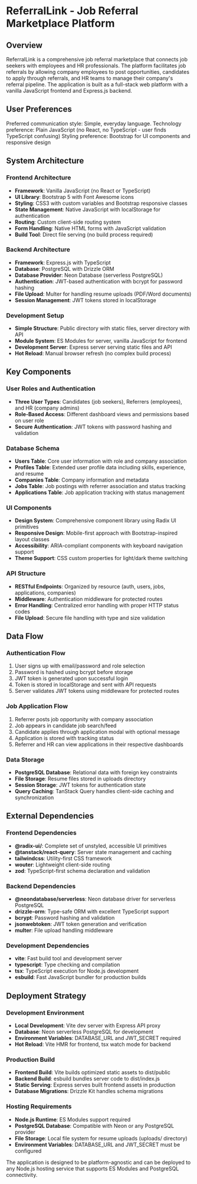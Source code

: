 # ReferralLink - Job Referral Marketplace Platform

## Overview

ReferralLink is a comprehensive job referral marketplace that connects job seekers with employees and HR professionals. The platform facilitates job referrals by allowing company employees to post opportunities, candidates to apply through referrals, and HR teams to manage their company's referral pipeline. The application is built as a full-stack web platform with a vanilla JavaScript frontend and Express.js backend.

## User Preferences

Preferred communication style: Simple, everyday language.
Technology preference: Plain JavaScript (no React, no TypeScript - user finds TypeScript confusing)
Styling preference: Bootstrap for UI components and responsive design

## System Architecture

### Frontend Architecture
- **Framework**: Vanilla JavaScript (no React or TypeScript)
- **UI Library**: Bootstrap 5 with Font Awesome icons
- **Styling**: CSS3 with custom variables and Bootstrap responsive classes
- **State Management**: Native JavaScript with localStorage for authentication
- **Routing**: Custom client-side routing system
- **Form Handling**: Native HTML forms with JavaScript validation
- **Build Tool**: Direct file serving (no build process required)

### Backend Architecture
- **Framework**: Express.js with TypeScript
- **Database**: PostgreSQL with Drizzle ORM
- **Database Provider**: Neon Database (serverless PostgreSQL)
- **Authentication**: JWT-based authentication with bcrypt for password hashing
- **File Upload**: Multer for handling resume uploads (PDF/Word documents)
- **Session Management**: JWT tokens stored in localStorage

### Development Setup
- **Simple Structure**: Public directory with static files, server directory with API
- **Module System**: ES Modules for server, vanilla JavaScript for frontend
- **Development Server**: Express server serving static files and API
- **Hot Reload**: Manual browser refresh (no complex build process)

## Key Components

### User Roles and Authentication
- **Three User Types**: Candidates (job seekers), Referrers (employees), and HR (company admins)
- **Role-Based Access**: Different dashboard views and permissions based on user role
- **Secure Authentication**: JWT tokens with password hashing and validation

### Database Schema
- **Users Table**: Core user information with role and company association
- **Profiles Table**: Extended user profile data including skills, experience, and resume
- **Companies Table**: Company information and metadata
- **Jobs Table**: Job postings with referrer association and status tracking
- **Applications Table**: Job application tracking with status management

### UI Components
- **Design System**: Comprehensive component library using Radix UI primitives
- **Responsive Design**: Mobile-first approach with Bootstrap-inspired layout classes
- **Accessibility**: ARIA-compliant components with keyboard navigation support
- **Theme Support**: CSS custom properties for light/dark theme switching

### API Structure
- **RESTful Endpoints**: Organized by resource (auth, users, jobs, applications, companies)
- **Middleware**: Authentication middleware for protected routes
- **Error Handling**: Centralized error handling with proper HTTP status codes
- **File Upload**: Secure file handling with type and size validation

## Data Flow

### Authentication Flow
1. User signs up with email/password and role selection
2. Password is hashed using bcrypt before storage
3. JWT token is generated upon successful login
4. Token is stored in localStorage and sent with API requests
5. Server validates JWT tokens using middleware for protected routes

### Job Application Flow
1. Referrer posts job opportunity with company association
2. Job appears in candidate job search/feed
3. Candidate applies through application modal with optional message
4. Application is stored with tracking status
5. Referrer and HR can view applications in their respective dashboards

### Data Storage
- **PostgreSQL Database**: Relational data with foreign key constraints
- **File Storage**: Resume files stored in uploads directory
- **Session Storage**: JWT tokens for authentication state
- **Query Caching**: TanStack Query handles client-side caching and synchronization

## External Dependencies

### Frontend Dependencies
- **@radix-ui/**: Complete set of unstyled, accessible UI primitives
- **@tanstack/react-query**: Server state management and caching
- **tailwindcss**: Utility-first CSS framework
- **wouter**: Lightweight client-side routing
- **zod**: TypeScript-first schema declaration and validation

### Backend Dependencies
- **@neondatabase/serverless**: Neon database driver for serverless PostgreSQL
- **drizzle-orm**: Type-safe ORM with excellent TypeScript support
- **bcrypt**: Password hashing and validation
- **jsonwebtoken**: JWT token generation and verification
- **multer**: File upload handling middleware

### Development Dependencies
- **vite**: Fast build tool and development server
- **typescript**: Type checking and compilation
- **tsx**: TypeScript execution for Node.js development
- **esbuild**: Fast JavaScript bundler for production builds

## Deployment Strategy

### Development Environment
- **Local Development**: Vite dev server with Express API proxy
- **Database**: Neon serverless PostgreSQL for development
- **Environment Variables**: DATABASE_URL and JWT_SECRET required
- **Hot Reload**: Vite HMR for frontend, tsx watch mode for backend

### Production Build
- **Frontend Build**: Vite builds optimized static assets to dist/public
- **Backend Build**: esbuild bundles server code to dist/index.js
- **Static Serving**: Express serves built frontend assets in production
- **Database Migrations**: Drizzle Kit handles schema migrations

### Hosting Requirements
- **Node.js Runtime**: ES Modules support required
- **PostgreSQL Database**: Compatible with Neon or any PostgreSQL provider
- **File Storage**: Local file system for resume uploads (uploads/ directory)
- **Environment Variables**: DATABASE_URL and JWT_SECRET must be configured

The application is designed to be platform-agnostic and can be deployed to any Node.js hosting service that supports ES Modules and PostgreSQL connectivity.